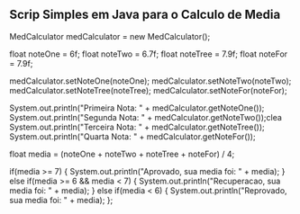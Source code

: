 ## Scrip Simples em Java para o Calculo de Media

MedCalculator medCalculator = new MedCalculator();



float noteOne = 6f;
float noteTwo = 6.7f;
float noteTree = 7.9f;
float noteFor = 7.9f;

medCalculator.setNoteOne(noteOne);
medCalculator.setNoteTwo(noteTwo);
medCalculator.setNoteTree(noteTree);
medCalculator.setNoteFor(noteFor);


System.out.println("Primeira Nota: " + medCalculator.getNoteOne());
System.out.println("Segunda Nota: " + medCalculator.getNoteTwo());clea
System.out.println("Terceira Nota: " + medCalculator.getNoteTree());
System.out.println("Quarta Nota: " + medCalculator.getNoteFor());


float media = (noteOne + noteTwo + noteTree + noteFor) / 4;

if(media >= 7) {
    System.out.println("Aprovado, sua media foi: " + media);
} else if(media >= 6 && media < 7) {
    System.out.println("Recuperacao, sua media foi: " + media);
} else if(media < 6) {
    System.out.println("Reprovado, sua media foi: " + media);
};
